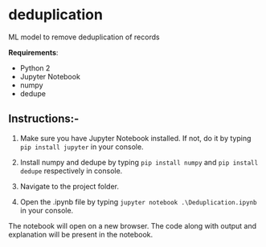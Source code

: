 # deduplication
ML model to remove deduplication of records

**Requirements**: 
* Python 2 
* Jupyter Notebook 
* numpy
* dedupe 

## Instructions:-
1. Make sure you have Jupyter Notebook installed. If not, do it by typing ```pip install jupyter``` in your console.

2. Install numpy and dedupe by typing ```pip install numpy``` and ```pip install dedupe``` respectively in console.

3. Navigate to the project folder.

4. Open the .ipynb file by typing ```jupyter notebook .\Deduplication.ipynb``` in your console.

The notebook will open on a new browser. The code along with output and explanation will be present in the notebook.

